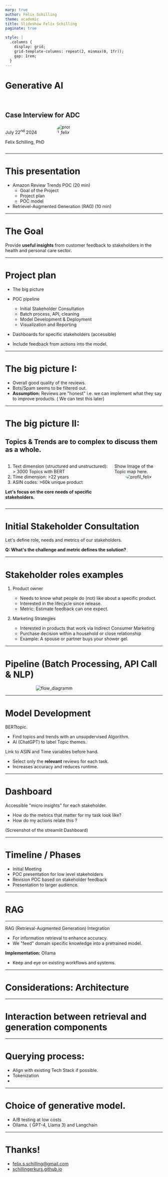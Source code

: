 ```yaml
---
marp: true
author: Felix Schilling
theme: academic
title: Slideshow Felix Schilling
paginate: true

style: |
  .columns {
    display: grid;
    grid-template-columns: repeat(2, minmax(0, 1fr));
    gap: 1rem;
  }
---
```

<style>
  img {
    max-width: 100%;
    height: auto;
    display: block;
    margin: 0 auto;
  }

  @import 'https://maxcdn.bootstrapcdn.com/font-awesome/4.7.0/css/font-awesome.min.css';
</style>

<!-- _class: title -->



# Generative AI 

<br/>
<!-- _class: subtitle -->

## Case Interview for ADC

<div class="columns">
<div>

July 22<sup>nd</sup>  2024

Felix Schilling, PhD

</div>
<div>

<img src="../data/raw/profile_Felix_Schilling.jpg" alt="profil_felix" style="max-width: 55%; border-radius: 50%;">

</div>
</div>


---
# This presentation 

- Amazon Review Trends  POC (20 min)
  - Goal of the Project
  - Project plan
  - POC model
-  Retrievel-Augmented Generation (RAG) (10 min)

---
# The Goal

Provide **useful insights** from customer feedback to stakeholders in the health and personal care sector. 


---

#  Project plan

- The big picture
- POC pipeline 
  - Initial Stakeholder Consultation
  - Batch process, API, cleaning
  - Model Development  & Deployment
  - Visualization and Reporting

- Dashboards for specific stakeholders (accessible)
- Include feedback from actions into the model.

---

# The big picture I: 
 
 - Overall good quality of the reviews. 
 - Bots/Spam seems to be filtered out.
 - **Assumption:** Reviews are "honest" i.e. we can implement what they say to improve products. ( We can test this later)


---
# The big picture II: 
## Topics & Trends are to complex to discuss them as a whole.  


<div class="columns">
<div>

  1) Text dimension (structured and unstructured): > 3000 Topics with BERT
  2) Time dimension: >22 years
  3) ASIN codes: >60k unique product


**Let's focus on the core needs of specific stakeholders.**


</div>
<div>

Show Image of the Topic map here. 
<img src="../data/raw/profile_Felix_Schilling.jpg" alt="profil_felix" style="max-width: 55%; border-radius: 50%;">

</div>
</div>


---
# Initial Stakeholder Consultation

Let's define role, needs and metrics of our stakeholders.

**Q: What's the challenge and metric defines the solution?**


---
# Stakeholder roles examples

1. Product owner 
    -  Needs to know what people do (not) like about a specific product.
    -  Interested in the lifecycle since release. 
    -  Metric: Estimate feedback can one expect.


2. Marketing Strategies
    - Interested in products that work via Indirect Consumer Marketing 
    - Purchase decision within a household or close relationship
    - Example: A spouse or partner buys your shower gel.


---
#  Pipeline (Batch Processing, API Call & NLP)

<img src="flowdiagramm\1721376795149.png" alt="flow_diagramm" style="max-width: 61%;">


---


# Model Development

BERTtopic.
- Find topics and trends with an unsupdervised Algorithm.
- AI (ChatGPT) to label Topic themes.

Link to ASIN and Time variables before hand.
 - Select only the **relevant** reviews for each task.
 - Increases accuracy and reduces runtime.

---

# Dashboard

Accessible "micro insights" for each stakeholder.

- How do the metrics that matter for my task look like?
- How do my actions relate this ?



(Screenshot of the streamlit Dashboard)

---


# Timeline / Phases

- Initial Meeting
- POC presentation for low level stakeholders
- Revision POC based on stakeholder feedback
- Presentation to larger audience. 





---

# RAG



---

RAG (Retrieval-Augmented Generation) Integration
- For information retrieval to enhance accuracy.
- We "feed" domain specific knowledge into a pretrained model.

**Implementation:**  Ollama
- Keep and eye on existing workflows and systems.

---

# Considerations: Architecture 


---


# Interaction between retrieval and generation components

---

# Querying process:

- Align with existing Tech Stack if possible.
- Tokenization
- 


---
# Choice of generative model.
- A/B testing at low costs
- Ollama. ( GPT-4, Llama 3) and Langchain

---

# Thanks!

- [felix.s.schilling@gmail.com](mailto:felix.s.schilling@gmail.com)
- [schillingerkurs.github.io](https://schillingerkurs.github.io/)

</div>



